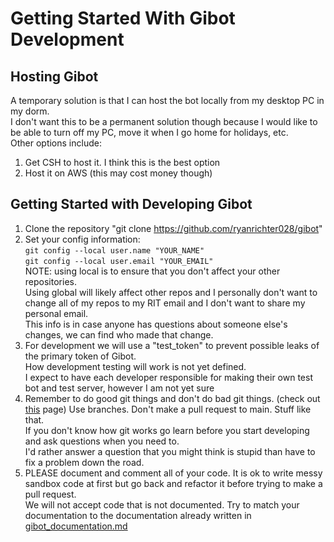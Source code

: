 # Getting Started With Gibot Development

## Hosting Gibot
A temporary solution is that I can host the bot locally from my desktop PC in my dorm.  
I don't want this to be a permanent solution though because I would like to be able to turn off my PC, move it when I go home for holidays, etc.  
Other options include:
1. Get CSH to host it. I think this is the best option  
2. Host it on AWS (this may cost money though)

## Getting Started with Developing Gibot
1. Clone the repository "git clone https://github.com/ryanrichter028/gibot"  
2. Set your config information:  
`git config --local user.name "YOUR_NAME"`   
`git config --local user.email "YOUR_EMAIL"`  
NOTE: using local is to ensure that you don't affect your other repositories.  
Using global will likely affect other repos and I personally don't want to change all of my repos to my RIT email and I don't want to share my personal email.  
This info is in case anyone has questions about someone else's changes, we can find who made that change. 
3. For development we will use a "test_token" to prevent possible leaks of the primary token of Gibot.   
How development testing will work is not yet defined.  
I expect to have each developer responsible for making their own test bot and test server, however I am not yet sure
4. Remember to do good git things and don't do bad git things.  (check out [this](https://nvie.com/posts/a-successful-git-branching-model/) page)
Use branches. Don't make a pull request to main. Stuff like that.  
If you don't know how git works go learn before you start developing and ask questions when you need to.  
I'd rather answer a question that you might think is stupid than have to fix a problem down the road.  
5. PLEASE document and comment all of your code. It is ok to write messy sandbox code at first but go back and refactor it before trying to make a pull request.  
We will not accept code that is not documented. Try to match your documentation to the documentation already written in [gibot_documentation.md](gibot_documentation)


